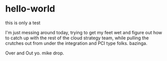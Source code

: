 # hello-world
this is only a test

I'm just messing around today, trying to get my feet wet and figure out how to catch up with the rest of the cloud strategy team, while pulling the crutches out from under the integration and PCI type folks. bazinga. 

Over and Out yo. mike drop.
